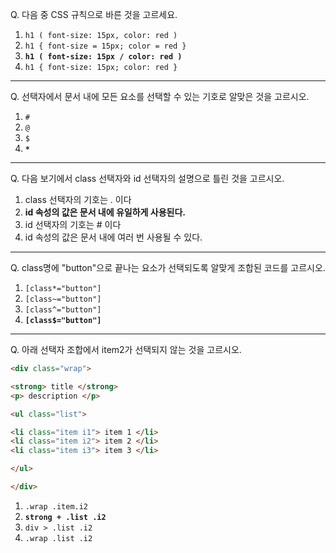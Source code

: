 Q. 다음 중 CSS 규칙으로 바른 것을 고르세요.

1. ```h1 ( font-size: 15px, color: red )```
1. ```h1 { font-size = 15px; color = red }```
1. **```h1 ( font-size: 15px / color: red )```**
1. ```h1 { font-size: 15px; color: red }```

---

Q. 선택자에서 문서 내에 모든 요소를 선택할 수 있는 기호로 알맞은 것을 고르시오.

1. ```#```
2. ```@```
3. ```$```
4. **```*```**

---

Q. 다음 보기에서 class 선택자와 id 선택자의 설명으로 틀린 것을 고르시오.

1. class 선택자의 기호는 . 이다
2. **id 속성의 값은 문서 내에 유일하게 사용된다.**
3. id 선택자의 기호는 # 이다
4. id 속성의 값은 문서 내에 여러 번 사용될 수 있다.

---

Q. class명에 "button"으로 끝나는 요소가 선택되도록 알맞게 조합된 코드를 고르시오.

1. ```[class*="button"]```
2. ```[class~="button"]```
3. ```[class^="button"]```
4. **```[class$="button"]```**

---

Q. 아래 선택자 조합에서 item2가 선택되지 않는 것을 고르시오.

```html
<div class="wrap">

<strong> title </strong>
<p> description </p>

<ul class="list">

<li class="item i1"> item 1 </li>  
<li class="item i2"> item 2 </li>  
<li class="item i3"> item 3 </li>

</ul>

</div>
```

1. ```.wrap .item.i2```
2. **```strong + .list .i2```**
3. ```div > .list .i2```
4. ```.wrap .list .i2```